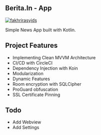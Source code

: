 ## Berita.In - App

[![fakhrirasyids](https://circleci.com/gh/fakhrirasyids/Berita.In-App.svg?style=svg)](https://circleci.com/gh/fakhrirasyids/Berita.In-App)

Simple News App built with Kotlin.

## Project Features

- Implementing Clean MVVM Architecture
- CI/CD with CircleCI
- Dependency Injection with Koin
- Modularization
- Dynamic Features
- Room encryption with SQLCipher
- ProGuard obfuscation
- SSL Certificate Pinning

## Todo
- Add Webview
- Add Settings
